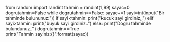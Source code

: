 from random import randint
tahmin = randint(1,99)
sayac=0
dogrutahmin=False
while dogrutahmin==False:
    sayac+=1
    sayi=int(input("Bir tahminde bulununuz:"))
    if   sayi<tahmin:
         print("kucuk sayi girdiniz,,")
    elif sayi>tahmin:
         print("buyuk sayi girdiniz..")
    else:
         print("Dogru tahminde bulundunuz..")
         dogrutahmin==True  
         print("Tahmin sayiniz:{}".format(sayac))
